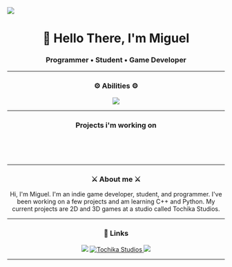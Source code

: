 <!-- Banner principal -->
<div>
  <img style="100%" src="https://capsule-render.vercel.app/api?type=slice&height=100&section=header&reversal=false&text=Tochika%20Studios&fontSize=40&fontColor=FFFFFF&fontAlign=50&fontAlignY=50&stroke=000&strokeWidth=2&descSize=20&descAlign=50&descAlignY=50&color=953F24"  />
</div>

</p>

<h1 align="center">👋 Hello There, I'm Miguel</h1>
<h3 align="center">Programmer • Student • Game Developer</h3>

---
### <p align="center"> ⚙️ Abilities ⚙️ </p>
<p align="center">
  <img src="https://skillicons.dev/icons?i=cpp,python,discord,html,css" />
</p>

---

### <p align="center"> Projects i'm working on </p>
<p align="center">
    <br>
    <br>
    <br>
</p>

---

### <p align="center"> ⚔️ About me ⚔️ </p>
<p align="center">
Hi, I'm Miguel. I'm an indie game developer, student, and programmer. I've been working on a few projects and am learning C++ and Python. My current projects are 2D and 3D games at a studio called Tochika Studios.
</p>

---

### <p align="center"> 🔗 Links </p>
<p align="center">
  <a href="https://github.com/codedbymiguel"><img src="https://img.shields.io/badge/GitHub-181717?style=for-the-badge&logo=github&logoColor=white"/></a>
  <a href="https://tochikastudios.onrender.com">
    <img src="https://custom-icon-badges.demolab.com/badge/Tochika_Studios-orange.svg?logo=tochikastudios&logoColor=white&style=for-the-badge" alt="Tochika Studios"/>
  </a>

  <a href="https://discord.gg/c67w3fmyQS" target="_blank">
    <img src="https://img.shields.io/badge/Discord-5865F2?style=for-the-badge&logo=discord&logoColor=white"/>
  </a>

</p>

---
